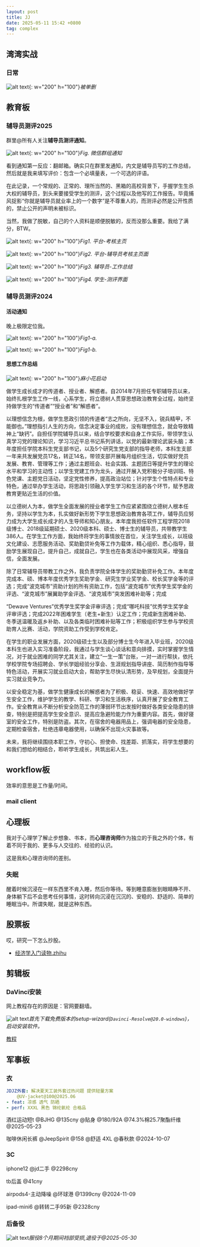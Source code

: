 ```yaml
---
layout: post
title: JJ
date: 2025-05-11 15:42 +0800
tag: complex
---
```



## 湾湾实战

### 日常

![alt text](/assets/2025-05/bfec1b03f5d4fcf75476f4034001598.jpg){: w="200" h="100"}_被单删_

## 教育板

### 辅导员测评2025

群里@所有人关注**辅导员测评通知**。

![alt text](/assets/2025-05/7d666b6401cd7f06f488fc7b27702db.jpg){: w="200" h="100"}_Fig. 微信群组通知_

看到通知第一反应：翻邮箱。确实只在群里发通知，内文是辅导员写的工作总结，然后就是我来填写评价：包含一个必填量表，一个可选的评语。

在此记录，一个常规的、正常的、理所当然的、黑箱的高校背景下，手握学生生杀大权的辅导员，到头来要接受学生的测评，这个过程以及他写的工作报告。毕竟捕风捉影“你就是辅导员就业率上的一个数字”是不尊重人的，而测评必然是公开性质的，禁止公开的声明未被标识。

当然，我做了脱敏，自己的个人资料是顺便脱敏的，反而没那么重要。我给了满分，BTW。

![alt text](/assets/2025-05/a047509abea8582cf386038fd892fd6.jpg){: w="200" h="100"}_Fig1. 平台-考核主页_

![alt text](/assets/2025-05/6b4554235cdcb033216eeeac9cbcb1e.jpg){: w="200" h="100"}_Fig2. 平台-辅导员考核主页面_

![alt text](/assets/2025-05/b08faabb8e7d0444e1a5e756e911d73.jpg){: w="200" h="100"}_Fig3. 辅导员-工作总结_

![alt text](/assets/2025-05/7d0e0d863068b96dba35a7b55a1764a.png){: w="200" h="100"}_Fig4. 学生-测评界面_

### 辅导员测评2024

#### 活动通知

晚上极限定位我。

![alt text](/assets/2025-05/0cb5e54bc583879309d07bc0c35bafe.jpg){: w="200" h="100"}_Fig1-a._ 

![alt text](/assets/2025-05/eb91b8535d2e46f3c9e051b4e53a385.jpg){: w="200" h="100"}_Fig1-b._


#### 思想工作总结

![alt text](/assets/2025-05/a28289eecb8490cc031bdf88978efdf.jpg){: w="200" h="100"}_麻小花启动_

做学生成长成才的传道者、授业者、解惑者。自2014年7月担任专职辅导员以来，始终扎根学生工作一线，心系学生，将立德树人贯穿思想政治教育全过程，始终坚持做学生的“传道者”“授业者”和“解惑者”。

以理想信念为根，做学生思政引领的传道者“志之所向，无坚不入，锐兵精甲，不能御也。”理想指引人生的方向，信念决定事业的成败，没有理想信念，就会导致精神上“缺钙”。自担任学院辅导员以来，结合学校要求和自身工作实际，带领学生认真学习党的理论知识，学习习近平总书记系列讲话，以党的最新理论武装头脑；本年度担任学院本科生党支部书记，以及5个研究生党支部的指导老师，本科生支部一年来共发展党员17名，转正14名，带领支部开展每月组织生活，切实做好党员发展、教育、管理等工作；通过主题班会、社会实践、主题团日等提升学生的理论水平和学习的主动性；以学生党建工作为龙头，通过开展入党积极分子培训班、特色党课、主题党日活动，坚定党性修养，提高政治站位；针对学生个性特点和专业特色，通过举办学生活动，将思政引领融入学生学习和生活的各个环节，赋予思政教育更贴近生活的价值。

以立德树人为本，做学生全面发展的授业者学生工作应紧紧围绕立德树人根本任务，坚持以学生为本，扎实做好新形势下学生思想政治教育各项工作，辅导员应努力成为大学生成长成才的人生导师和知心朋友。本年度我担任软件工程学院2018级博士、2018级延期硕士、2020级本科、硕士、博士生的辅导员，共带教学生386人。在学生工作方面，我始终将学生的事情放在首位，关注学生成长，以班级文化建设、志愿服务活动、奖助勤贷补免等工作为载体，精心组织、悉心指导，鼓励学生展现自己，提升自己，成就自己，学生也在各类活动中展现风采，增强自信，全面发展。

除了日常辅导员带教工作之外，我负责学院全体学生的奖助勤贷补免工作。本年度完成本、硕、博本年度优秀学生奖助学金、研究生学业奖学金、校长奖学金等的评选；完成“波克城市”资助计划的所有资助工作，包括“波克城市”优秀学生奖学金的评选、“波克城市”展翼助学金评选、“波克城市”突发困难补助等；完成

“Dewave Ventures”优秀学生奖学金评审评选；完成“哪吒科技”优秀学生奖学金评审评选；完成2022年困难学生（老生+新生）认定工作；完成新生困难补助、冬季送温暖及返乡补助、以及各类临时困难补贴等工作；积极组织学生参与学校资助育人比赛、活动，学院资助工作受到学校肯定。

在学生的职业发展方面，2020级硕士生以及部分博士生今年进入毕业班，2020级本科生也进入实习准备阶段，我通过与学生谈心谈话和意向排摸，实时掌握学生情况，对于就业困难的同学尤其关注，建立“一生一策”台账，一对一进行帮扶，依托学校学院专场招聘会、学长学姐经验分享会、生涯规划指导讲座、简历制作指导等特色活动，开展实习就业启动大会，帮助学生尽快认清形势，及早规划，全面提升实习就业竞争力。

以安全稳定为基，做学生健康成长的解惑者为了积极、稳妥、快速、高效地做好学生安全工作，维护学生的教学、科研、学习和生活秩序，认真开展了安全教育工作。安全教育从不断分析安全防范工作的薄弱环节出发按时做好各类安全隐患的排查，特别是把提高学生安全意识、提高应急避险能力作为重要内容。首先，做好寝室的安全工作，特别是防盗。其次，在宿舍的电器用品上，强调电器的安全隐患，定期检查宿舍，杜绝违章电器使用，以确保不出现火灾事故等。

未来，我将继续围绕本职工作，守初心、担使命、找差距、抓落实，将学生想要的和我们想给的相结合，聆听学生成长，共筑出彩人生。







## workflow板

效率的意思是工作量/时间。

### mail client

## 心理板

我对于心理学了解止步想象、书本，而**心理咨询师**作为独立的于我之外的个体，有着不同于我的、更多与人交往的、经验的认识。

这是我和心理咨询师的差别。

### 失眠

醒着时候沉浸在一样东西里不肯入睡，然后你等待。等到睡意膨胀到眼睛睁不开、身体躺下后不会思考任何事情，这时转向沉浸在沉沉的、安稳的、舒适的、简单的睡眠当中。所谓失眠，就是这种东西。

## 股票板

哎，研究一下怎么抄股。
- [经济学入门读物.zhihu](https://www.zhihu.com/question/19661829/answer/17527623)

## 剪辑板

### DaVinci安装

网上教程存在的原因是：官网要翻墙。

![alt text](/assets/2025-05/image-15.png)_首先下载免费版本的setup-wizard(`Davinci-Resolve@20.0-windows`)，启动安装软件。_

[教程](https://www.bilibili.com/video/BV1B7411A7M1/?vd_source=8519f95560ea54533a7d5978ae4c2de6)

## 军事板

### 衣

```yaml
JDJZ外套: 解决夏天工装外套过热问题 提供轻量方案
    @UV-jacket@100@2025.06
- feat: 凉感 透气 防晒
- perf: XXXL 黑色 锦纶氨纶 合格品
```

酒红运动短t @BJHG @135cny @贴身 @180/92A @74.3%棉25.7聚酯纤维 @2025-05-23

咖啡休闲长裤 @JeepSpirit @158 @舒适 4XL @春秋款 @2024-10-07

### 3C

iphone12 @jd二手 @2298cny

tb后盖 @41cny

airpods4-主动降噪 @环球港 @1399cny @2024-11-09

ipad-mini6 @转转二手95新 @2328cny

### 后备役

![alt text](/assets/2025-05/48d3c5c1bdd96b1401e9e1406fc8fef.jpg)_服役8个月期间裆部受损,退役于@2025-05-30_
